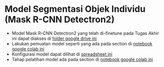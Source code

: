 # Model Segmentasi Objek Individu (Mask R-CNN Detectron2)
- Model Mask R-CNN Detectron2 yang telah di-finetune pada Tugas Akhir ini dapat diakses di [folder google drive ini](https://drive.google.com/drive/folders/1TWxDpjv9eaajt2Os8c7WTtkxu4rfthBA?usp=sharing)
- Lakukan pemuatan model seperti yang ada pada section di [notebook google colab ini](https://colab.research.google.com/drive/18GINIcIU7IrKrBBspA3nr-oM5CktYphh#scrollTo=dAJvDzUrhn8Z)
- Konfigurasi model dapat dilihat di [spreadsheet ini](https://docs.google.com/spreadsheets/d/1HnO8A-e76r-Zf_y3RvkR_2F3LVb_sn94w783ahsMt10/edit?usp=sharing)
- Tahap pelatihan model ada pada section di [notebook google colab ini](https://colab.research.google.com/drive/1GQoPYtM-0r0Y6gBKzBUOruxaz9OOzqIQ#scrollTo=okQbhIYIh_CL)
